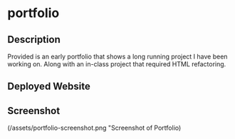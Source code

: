 # portfolio
## Description
Provided is an early portfolio that shows a long running project I have been working on. Along with an in-class project that required HTML refactoring. 
## Deployed Website

## Screenshot
(/assets/portfolio-screenshot.png "Screenshot of Portfolio)